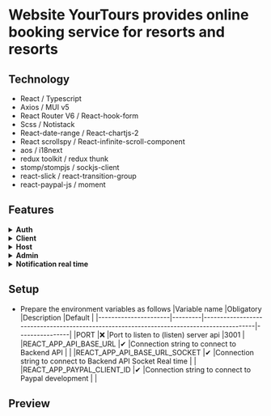 # Website YourTours provides online booking service for resorts and resorts

## Technology

-   React / Typescript
-   Axios / MUI v5
-   React Router V6 / React-hook-form
-   Scss / Notistack
-   React-date-range / React-chartjs-2
-   React scrollspy / React-infinite-scroll-component
-   aos / i18next
-   redux toolkit / redux thunk
-   stomp/stompjs / sockjs-client
-   react-slick / react-transition-group
-   react-paypal-js / moment

## Features

<details>
<summary><b>Auth</b></summary><br />

-   **Sign in:** Users use this function to log in to the system.

-   **Sign up:** Website visitors use this function to register for a member account (has validate password format and authentication OTP code).

-   **Edit account information:** Users use the personal information editing function to change personal information.

-   **Forgot password:** User uses forgot password function to reset password (have a verification code to reset password).

-   **Active account:** Activate the account to be able to book rooms and use special functions (with OTP code to activate the account).
</details>

<details>
<summary><b>Client</b></summary><br />

-   **View the list of provinces:** Website visitors use this function to see cities sorted by number of bookings.

-   **Look up house listings:** Website visitors use this function to look up listings of homes with in-demand properties.

-   **Register home:** Users use this function to register a new house for rent. Become a host.

-   **View detailed information about the house:** Website visitors use this function to view detailed information of the house.

-   **View booking history:** Users use this function to view information about the account's booking history.

-   **Book room:** Users use this function to book houses.

-   **Edit booking status:** Users use this function to edit booking information.

-   **Cancel reservation:** User use this function to cancel the booked house.

-   **View a list of booking information:** The user uses this function to view the booking information of the registered houses of that account.

-   **Rate:** Users rate the experience after checking out the rented room.

-   **Edit favorites list:** Users use this function to edit home listings in favorites.

-   **View favorites:** Users use this function to view the list of homes in the favorite set.

</details>

<details>
<summary><b>Host</b></summary><br />

-   **Edit home information:** Homeowners use this function to edit the information of a house they register.

-   **View the list of houses currently for rent:** The user uses this function to view the list of houses currently registered in that account.

-   **Statistics of the owner:** Users use this function to view statistical information about their rental situation.

-   **Custom house prices on special days:** Users use this function to edit rental house price information by day.

-   **Utilities configuration for the house:** Homeowners use this function to configure the utility for a registered house.

-   **Configure the surcharge for the house:** Owner can configure the price of each type of surcharge for the house.

-   **Configure the discount program:** Owner can configure % discount by day for his rental house.

</details>

<details>
<summary><b>Admin</b></summary><br />

-   **Admin page statistics:** Admin use this function to view admin rights statistics.

-   **View the list of accounts:** Admin use this function to view the list of accounts in the system.

-   **View the list of registrars:** Admin use this function to see the list of registered houses for rent.

-   **Room Type Management (CRUD):** Admin use this function to manage (CRUD) room type.

-   **Bed Type Management (CRUD):** Admin use this function to manage (CRUD) bed type.

-   **Facilities Management (CURD):** Admin use this function to manage (CRUD) type of utility.

-   **Manage Discount Type (CRUD):** Admin use this function to manage (CRUD) discount type.

-   **Surcharge Management (CURD):** Admin use this function to manage (CRUD) type of surcharge.
</details>

<details>
<summary><b>Notification real time</b></summary><br />

-   User:

    -   BOOKING_NOTIFICATION: Notify check in check out for user -> click return to booking history page.
    -   HOME_NOTIFICATION: Promotion notice -> click go to home detail page.

-   Owner: + OWNER_HOME_NOTIFICATION: Notify someone booking or canceling a room -> click return to Today page in rental management
</details>

## Setup

-   Prepare the environment variables as follows
    |Variable name |Obligatory |Description |Default |
    |----------------------|---------|------------------------------------------------------------------------------------------|----------------|
    |PORT |❌ |Port to listen to (listen) server api |3001 |
    |REACT_APP_API_BASE_URL |✔ |Connection string to connect to Backend API | |
    |REACT_APP_API_BASE_URL_SOCKET |✔ |Connection string to connect to Backend API Socket Real time | |
    |REACT_APP_PAYPAL_CLIENT_ID |✔ |Connection string to connect to Paypal development | |

## Preview
